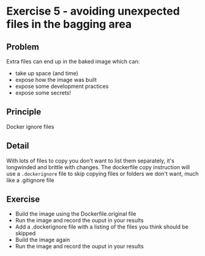 # Exercise 5 -  avoiding unexpected files in the bagging area

## Problem
Extra files can end up in the baked image which can:
- take up space (and time)
- expose how the image was built
- expose some development practices
- expose some secrets!

## Principle
Docker ignore files

## Detail
With lots of files to copy you don't want to list them separately, it's longwinded and brittle with changes.
The dockerfile copy instruction will use a `.dockerignore` file to skip copying files or folders we don't want, much like a .gitignore file

## Exercise
- Build the image using the Dockerfile.original file
- Run the image and record the ouput in your results
- Add a .dockerignore file with a listing of the files you think should be skipped
- Build the image again
- Run the image and record the ouput in your results
